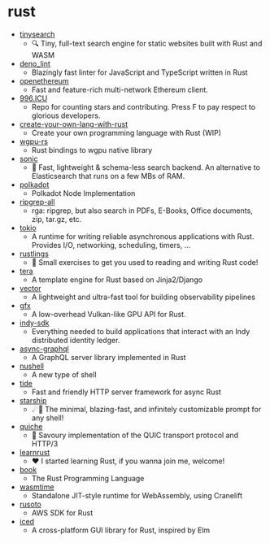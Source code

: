 # rust
- [tinysearch](https://github.com/mre/tinysearch)
  - 🔍 Tiny, full-text search engine for static websites built with Rust and WASM
- [deno_lint](https://github.com/denoland/deno_lint)
  - Blazingly fast linter for JavaScript and TypeScript written in Rust
- [openethereum](https://github.com/openethereum/openethereum)
  - Fast and feature-rich multi-network Ethereum client.
- [996.ICU](https://github.com/996icu/996.ICU)
  - Repo for counting stars and contributing. Press F to pay respect to glorious developers.
- [create-your-own-lang-with-rust](https://github.com/ehsanmok/create-your-own-lang-with-rust)
  - Create your own programming language with Rust (WIP)
- [wgpu-rs](https://github.com/gfx-rs/wgpu-rs)
  - Rust bindings to wgpu native library
- [sonic](https://github.com/valeriansaliou/sonic)
  - 🦔 Fast, lightweight & schema-less search backend. An alternative to Elasticsearch that runs on a few MBs of RAM.
- [polkadot](https://github.com/paritytech/polkadot)
  - Polkadot Node Implementation
- [ripgrep-all](https://github.com/phiresky/ripgrep-all)
  - rga: ripgrep, but also search in PDFs, E-Books, Office documents, zip, tar.gz, etc.
- [tokio](https://github.com/tokio-rs/tokio)
  - A runtime for writing reliable asynchronous applications with Rust. Provides I/O, networking, scheduling, timers, ...
- [rustlings](https://github.com/rust-lang/rustlings)
  - 🦀 Small exercises to get you used to reading and writing Rust code!
- [tera](https://github.com/Keats/tera)
  - A template engine for Rust based on Jinja2/Django
- [vector](https://github.com/timberio/vector)
  - A lightweight and ultra-fast tool for building observability pipelines
- [gfx](https://github.com/gfx-rs/gfx)
  - A low-overhead Vulkan-like GPU API for Rust.
- [indy-sdk](https://github.com/hyperledger/indy-sdk)
  - Everything needed to build applications that interact with an Indy distributed identity ledger.
- [async-graphql](https://github.com/async-graphql/async-graphql)
  - A GraphQL server library implemented in Rust
- [nushell](https://github.com/nushell/nushell)
  - A new type of shell
- [tide](https://github.com/http-rs/tide)
  - Fast and friendly HTTP server framework for async Rust
- [starship](https://github.com/starship/starship)
  - ☄🌌️ The minimal, blazing-fast, and infinitely customizable prompt for any shell!
- [quiche](https://github.com/cloudflare/quiche)
  - 🥧 Savoury implementation of the QUIC transport protocol and HTTP/3
- [learnrust](https://github.com/inancgumus/learnrust)
  - ❤️ I started learning Rust, if you wanna join me, welcome!
- [book](https://github.com/rust-lang/book)
  - The Rust Programming Language
- [wasmtime](https://github.com/bytecodealliance/wasmtime)
  - Standalone JIT-style runtime for WebAssembly, using Cranelift
- [rusoto](https://github.com/rusoto/rusoto)
  - AWS SDK for Rust
- [iced](https://github.com/hecrj/iced)
  - A cross-platform GUI library for Rust, inspired by Elm
